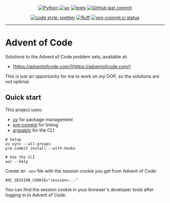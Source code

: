 <div align="center">

[![Python](https://img.shields.io/badge/Python-3.11+-blue.svg)](https://www.python.org/downloads/)
[![uv](https://img.shields.io/endpoint?url=https://raw.githubusercontent.com/astral-sh/uv/main/assets/badge/v0.json)](https://github.com/astral-sh/uv)
[![tests](https://github.com/Bilbottom/advent-of-code/actions/workflows/tests.yaml/badge.svg)](https://github.com/Bilbottom/advent-of-code/actions/workflows/tests.yaml)
[![GitHub last commit](https://img.shields.io/github/last-commit/Bilbottom/advent-of-code)](https://shields.io/badges/git-hub-last-commit)

[![code style: prettier](https://img.shields.io/badge/code_style-prettier-ff69b4.svg?style=flat-square)](https://github.com/prettier/prettier)
[![Ruff](https://img.shields.io/endpoint?url=https://raw.githubusercontent.com/astral-sh/ruff/main/assets/badge/v2.json)](https://github.com/astral-sh/ruff)
[![pre-commit.ci status](https://results.pre-commit.ci/badge/github/Bilbottom/advent-of-code/main.svg)](https://results.pre-commit.ci/latest/github/Bilbottom/advent-of-code/main)

</div>

---

# Advent of Code

Solutions to the Advent of Code problem sets, available at:

- [https://adventofcode.com/](https://adventofcode.com/)

This is just an opportunity for me to work on my OOP, so the solutions are not optimal.

## Quick start

This project uses:

- [uv](https://docs.astral.sh/uv/getting-started/installation/) for package management
- [pre-commit](https://pre-commit.com/) for linting
- [arguably](https://treykeown.github.io/arguably/) for the CLI

```shell
# Setup
uv sync --all-groups
pre-commit install --with-hooks

# Use the CLI
aoc --help
```

Create an `.env` file with the session cookie you get from Advent of Code:

```
AOC_SESSION_COOKIE="session=..."
```

You can find the session cookie in your browser's developer tools after logging in to Advent of Code.
